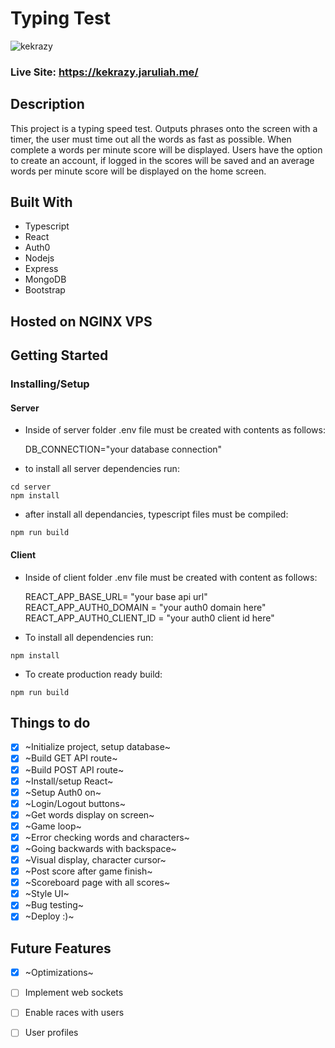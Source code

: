 # Typing Test

![kekrazy](https://user-images.githubusercontent.com/71105258/143620299-97543d92-0efc-4676-9524-8e79118c7a1b.gif)

### Live Site: https://kekrazy.jaruliah.me/

## Description

This project is a typing speed test. Outputs phrases onto the screen with a timer, the user must time out all the words as fast as possible. When complete a words per minute score will be displayed. Users have the option to create an account, if logged in the scores will be saved and an average words per minute score will be displayed on the home screen.

## Built With
- Typescript
- React
- Auth0
- Nodejs
- Express
- MongoDB
- Bootstrap
## Hosted on NGINX VPS

## Getting Started

### Installing/Setup
#### Server 
* Inside of server folder .env file must be created with contents as follows: 

    DB_CONNECTION="your database connection"

* to install all server dependencies run:

```
cd server
npm install
```
* after install all dependancies, typescript files must be compiled: 
```
npm run build
```
#### Client
* Inside of client folder .env file must be created with content as follows: 

    REACT_APP_BASE_URL= "your base api url" 
    REACT_APP_AUTH0_DOMAIN =  "your auth0 domain here"
    REACT_APP_AUTH0_CLIENT_ID = "your auth0 client id here"

* To install all dependencies run:

```
npm install
```

* To create production ready build:

```
npm run build
```

## Things to do

- [x] ~Initialize project, setup database~
- [x] ~Build GET API route~
- [x] ~Build POST API route~
- [x] ~Install/setup React~
- [x] ~Setup Auth0 on~
- [x] ~Login/Logout buttons~
- [x] ~Get words display on screen~
- [x] ~Game loop~
- [x] ~Error checking words and characters~
- [x] ~Going backwards with backspace~
- [x] ~Visual display, character cursor~
- [x] ~Post score after game finish~
- [x] ~Scoreboard page with all scores~
- [x] ~Style UI~
- [x] ~Bug testing~
- [x] ~Deploy :)~

## Future Features

- [x] ~Optimizations~ 
- [ ] Implement web sockets
- [ ] Enable races with users
- [ ] User profiles




